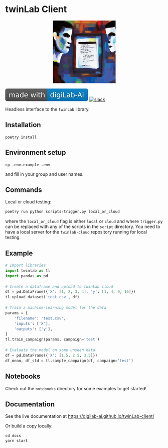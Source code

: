 # twinLab Client

<p align="center">
    <img src="./resources/icons/logo.svg" width="200" height="200" />
</p>

![digiLab](./resources/badges/digilab.svg)
[![slack](https://img.shields.io/badge/slack-@digilabglobal-purple.svg?logo=slack)](https://digilabglobal.slack.com)

Headless interface to the `twinLab` library.

## Installation

```shell
poetry install
```

## Environment setup

```shell
cp .env.example .env
```

and fill in your group and user names.

## Commands

Local or cloud testing:

```python
poetry run python scripts/trigger.py local_or_cloud
```

where the `local_or_cloud` flag is either `local` or `cloud` and where `trigger.py` can be replaced with any of the scripts in the `script` directory.
You need to have a local server for the `twinlab-cloud` repository running for local testing.

## Example

```python
# Import libraries
import twinlab as tl
import pandas as pd

# Create a dataframe and upload to twinLab cloud
df = pd.DataFrame({'X': [1, 2, 3, 4], 'y': [1, 4, 9, 16]})
tl.upload_dataset('test.csv', df)

# Train a machine-learning model for the data
params = {
    'filename': 'test.csv',
    'inputs': ['X'],
    'outputs': ['y'],
}
tl.train_campaign(params, campaign='test')

# Evaluate the model on some unseen data
df = pd.DataFrame({'X': [1.5, 2.5, 3.5]})
df_mean, df_std = tl.sample_campaign(df, campaign='test')
```

## Notebooks

Check out the `notebooks` directory for some examples to get started!

## Documentation

See the live documentation at https://digilab-ai.github.io/twinLab-client/

Or build a copy locally:
```shell
cd docs
yarn start
```
